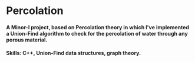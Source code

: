 # Percolation

#### A Minor-I project, based on Percolation theory in which I've implemented a Union-Find algorithm to check for the percolation of water through any porous material.

#### Skills: C++, Union-Find data structures, graph theory.
